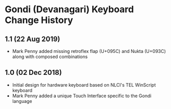 Gondi (Devanagari) Keyboard Change History
==========================================

1.1 (22 Aug 2019)
-----------------
* Mark Penny added missing retroflex flap (U+095C) and Nukta (U+093C) along with composed combinations

1.0 (02 Dec 2018)
-----------------
* Initial design for hardware keyboard based on NLCI's TEL WinScript keyboard
* Mark Penny added a unique Touch Interface specific to the Gondi language
